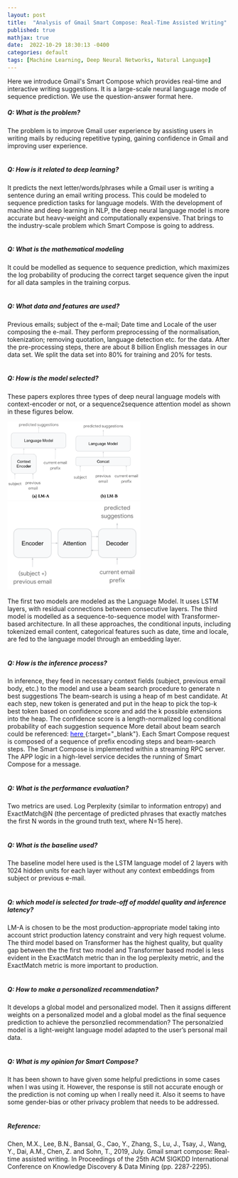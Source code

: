 ```yaml
---
layout: post
title:  "Analysis of Gmail Smart Compose: Real-Time Assisted Writing"
published: true
mathjax: true
date:  2022-10-29 18:30:13 -0400
categories: default
tags: [Machine Learning, Deep Neural Networks, Natural Language]
---
```


Here we introduce Gmail's Smart Compose which provides real-time and interactive writing suggestions.
It is a large-scale neural language mode of sequence prediction. We use the question-answer format here.
 
##### Q: What is the problem?
The problem is to improve Gmail user experience by assisting users in writing mails by reducing repetitive typing, gaining confidence in Gmail and improving user experience. <br /> <br />
 
##### Q: How is it related to deep learning?
It predicts the next letter/words/phrases while a Gmail user is writing a sentence during an email writing process. This could be modeled to sequence prediction tasks for language models. With the development of machine and deep learning in NLP, the deep neural language model is more accurate but heavy-weight and computationally expensive. That brings to the industry-scale problem which Smart Compose is going to address. <br /> <br />
 
##### Q: What is the mathematical modeling
It could be modelled as sequence to sequence prediction, which maximizes the log probability of producing the correct target sequence given the input for all data samples in the training corpus. <br /> <br />
 
 
##### Q: What data and features are used?
Previous emails;  subject of the e-mail; Date time and Locale of the user composing the e-mail. They perform preprocessing of the normalisation, tokenization; removing quotation, language detection etc. for the data. After the pre-processing steps, there are about 8 billion English messages in our data set. We split the data set into 80% for training and 20% for tests. <br /> <br />
 
##### Q: How is the model selected?
These papers explores three types of deep neural language models with context-encoder or not, or a sequence2sequence attention model as shown in these figures below.
 
<img src="/assets/images/2022-10-29/smart_compose/ModelAB.png" width="300">
<img src="/assets/images/2022-10-29/smart_compose/ModelC.png" width="300">
 
The first two models are modeled as the Language Model. It uses LSTM layers, with residual connections  between consecutive layers. The third model is modelled as a sequence-to-sequence model with Transformer-based architecture. In all these approaches, the conditional inputs, including tokenized email content, categorical features such as date, time and locale, are fed to the language model through an embedding layer. <br /> <br />
 
 
##### Q: How is the inference process?
In inference, they feed in necessary context fields (subject, previous email body, etc.) to the model and use a beam search procedure to generate n best suggestions The beam-search is using a heap of m best candidate. At each step, new token is generated and put in the heap to pick the top-k best token based on confidence score and add the k possible extensions into the heap. The confidence score is a length-normalized log conditional probability of each suggestion sequence More detail about beam search could be referenced: [<span style="color:blue;"> here </span>](https://d2l.ai/chapter_recurrent-modern/beam-search.html){:target="_blank"}.  Each Smart Compose request is composed of a sequence of prefix encoding steps and beam-search steps. The Smart Compose is implemented within a streaming RPC server. The APP logic in a high-level service decides the running of Smart Compose for a message. <br /> <br />
 
##### Q: What is the performance evaluation?
Two metrics are used. Log Perplexity (similar to information entropy) and ExactMatch@N (the percentage of predicted phrases that exactly matches the first N words in the ground truth text, where N=15 here). <br /> <br />
 
##### Q: What is the baseline used?
The baseline model here used is the LSTM language model of 2 layers with 1024 hidden units for each layer without any context embeddings from subject or previous e-mail. <br /> <br />
 
##### Q: which model is selected for trade-off of moddel quality and inference latency?
LM-A is chosen to be the most production-appropriate model taking into account strict production latency constraint and very high request volume. The third model based on Transformer has the highest quality, but quality gap between the the first two model and Transformer based model is less evident in the ExactMatch metric than in the log perplexity metric, and the ExactMatch metric is more important to production. <br /> <br />
 
##### Q: How to make a personalized recommendation?
It develops a global model and personalized model. Then it assigns different weights on a personalized model and a global model as the final sequence prediction to achieve the personzlied recommendation?
The personalzied model is a light-weight language model adapted to the user’s personal mail data.  <br /> <br />
 
##### Q: What is my opinion  for Smart Compose?
It has been shown to have given some helpful predictions in some cases when I was using it. However, the response is still not accurate enough or the prediction is not coming up when I really need it. Also it seems to have some gender-bias or other privacy problem that needs to be addressed.  <br /> <br />
 
 
##### Reference:
Chen, M.X., Lee, B.N., Bansal, G., Cao, Y., Zhang, S., Lu, J., Tsay, J., Wang, Y., Dai, A.M., Chen, Z. and Sohn, T., 2019, July. Gmail smart compose: Real-time assisted writing. In Proceedings of the 25th ACM SIGKDD International Conference on Knowledge Discovery & Data Mining (pp. 2287-2295).